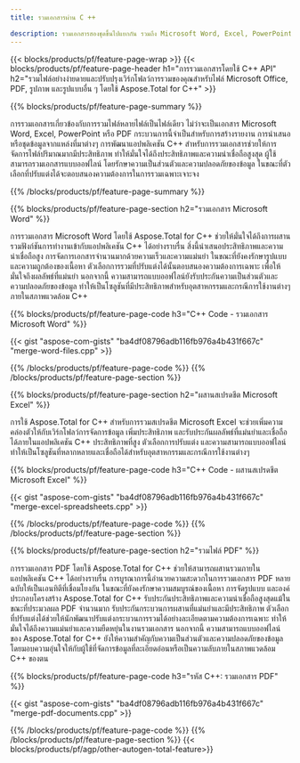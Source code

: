 ```yaml
---
title: รวมเอกสารผ่าน C ++ 

description: รวมเอกสารสองชุดขึ้นไปแยกกัน รวมถึง Microsoft Word, Excel, PowerPoint, PDF และรูปภาพผ่านแอปพลิเคชัน C++ ของคุณ ทดสอบผลการรวมออนไลน์ผ่านแอพ
---
```


{{< blocks/products/pf/feature-page-wrap >}}
{{< blocks/products/pf/feature-page-header h1="การรวมเอกสารโดยใช้ C++ API" h2="รวมไฟล์อย่างง่ายดายและปรับปรุงเวิร์กโฟลว์การรวมของคุณสำหรับไฟล์ Microsoft Office, PDF, รูปภาพ และรูปแบบอื่น ๆ โดยใช้ Aspose.Total for C++" >}}

{{% blocks/products/pf/feature-page-summary %}}

การรวมเอกสารเกี่ยวข้องกับการรวมไฟล์หลายไฟล์เป็นไฟล์เดียว ไม่ว่าจะเป็นเอกสาร Microsoft Word, Excel, PowerPoint หรือ PDF กระบวนการนี้จำเป็นสำหรับการสร้างรายงาน การนำเสนอ หรือชุดข้อมูลจากแหล่งที่มาต่างๆ การพัฒนาแอปพลิเคชัน C++ สำหรับการรวมเอกสารช่วยให้การจัดการไฟล์ปริมาณมากมีประสิทธิภาพ ทำให้มั่นใจได้ถึงประสิทธิภาพและความน่าเชื่อถือสูงสุด ผู้ใช้สามารถรวมเอกสารแบบออฟไลน์ โดยรักษาความเป็นส่วนตัวและความปลอดภัยของข้อมูล ในขณะที่ตัวเลือกที่ปรับแต่งได้จะตอบสนองความต้องการในการรวมเฉพาะเจาะจง 

{{% /blocks/products/pf/feature-page-summary  %}}

{{% blocks/products/pf/feature-page-section  h2="รวมเอกสาร Microsoft Word" %}}

การรวมเอกสาร Microsoft Word โดยใช้ Aspose.Total for C++ ช่วยให้มั่นใจได้ถึงการผสานรวมฟังก์ชันการทำงานเข้ากับแอปพลิเคชัน C++ ได้อย่างราบรื่น สิ่งนี้นำเสนอประสิทธิภาพและความน่าเชื่อถือสูง การจัดการเอกสารจำนวนมากด้วยความเร็วและความแม่นยำ ในขณะที่ยังคงรักษารูปแบบและความถูกต้องของเนื้อหา ตัวเลือกการรวมที่ปรับแต่งได้นั้นตอบสนองความต้องการเฉพาะ เพื่อให้มั่นใจถึงผลลัพธ์ที่แม่นยำ นอกจากนี้ ความสามารถแบบออฟไลน์ยังรับประกันความเป็นส่วนตัวและความปลอดภัยของข้อมูล ทำให้เป็นโซลูชันที่มีประสิทธิภาพสำหรับอุตสาหกรรมและกรณีการใช้งานต่างๆ ภายในสภาพแวดล้อม C++


{{% blocks/products/pf/feature-page-code h3="C++ Code - รวมเอกสาร Microsoft Word" %}}

{{< gist "aspose-com-gists" "ba4df08796adb116fb976a4b431f667c" "merge-word-files.cpp" >}}

{{% /blocks/products/pf/feature-page-code  %}}
{{% /blocks/products/pf/feature-page-section %}}

{{% blocks/products/pf/feature-page-section  h2="ผสานสเปรดชีต Microsoft Excel" %}}

การใช้ Aspose.Total for C++ สำหรับการรวมสเปรดชีต Microsoft Excel จะช่วยเพิ่มความคล่องตัวให้กับเวิร์กโฟลว์การจัดการข้อมูล เพิ่มประสิทธิภาพ และรับประกันผลลัพธ์ที่แม่นยำและเชื่อถือได้ภายในแอปพลิเคชัน C++ ประสิทธิภาพที่สูง ตัวเลือกการปรับแต่ง และความสามารถแบบออฟไลน์ทำให้เป็นโซลูชันที่หลากหลายและเชื่อถือได้สำหรับอุตสาหกรรมและกรณีการใช้งานต่างๆ


{{% blocks/products/pf/feature-page-code h3="C++ Code - ผสานสเปรดชีต Microsoft Excel" %}}

{{< gist "aspose-com-gists" "ba4df08796adb116fb976a4b431f667c" "merge-excel-spreadsheets.cpp" >}}

{{% /blocks/products/pf/feature-page-code  %}}
{{% /blocks/products/pf/feature-page-section %}}


{{% blocks/products/pf/feature-page-section  h2="รวมไฟล์ PDF" %}}

การรวมเอกสาร PDF โดยใช้ Aspose.Total for C++ ช่วยให้สามารถผสานรวมภายในแอปพลิเคชัน C++ ได้อย่างราบรื่น การบูรณาการนี้อำนวยความสะดวกในการรวมเอกสาร PDF หลายฉบับให้เป็นเอนทิตีที่เชื่อมโยงกัน ในขณะที่ยังคงรักษาความสมบูรณ์ของเนื้อหา การจัดรูปแบบ และองค์ประกอบโครงสร้าง Aspose.Total for C++ รับประกันประสิทธิภาพและความน่าเชื่อถือสูงสุดแม้ในขณะที่ประมวลผล PDF จำนวนมาก รับประกันกระบวนการผสานที่แม่นยำและมีประสิทธิภาพ ตัวเลือกที่ปรับแต่งได้ช่วยให้นักพัฒนาปรับแต่งกระบวนการรวมได้อย่างละเอียดตามความต้องการเฉพาะ ทำให้มั่นใจได้ถึงความแม่นยำและความยืดหยุ่นในงานรวมเอกสาร นอกจากนี้ ความสามารถแบบออฟไลน์ของ Aspose.Total for C++ ยังให้ความสำคัญกับความเป็นส่วนตัวและความปลอดภัยของข้อมูล โดยมอบความอุ่นใจให้กับผู้ใช้ที่จัดการข้อมูลที่ละเอียดอ่อนหรือเป็นความลับภายในสภาพแวดล้อม C++ ของตน

{{% blocks/products/pf/feature-page-code h3="รหัส C++: รวมเอกสาร PDF" %}}

{{< gist "aspose-com-gists" "ba4df08796adb116fb976a4b431f667c" "merge-pdf-documents.cpp" >}}

{{% /blocks/products/pf/feature-page-code  %}}
{{% /blocks/products/pf/feature-page-section %}}
{{< blocks/products/pf/agp/other-autogen-total-feature>}}